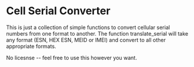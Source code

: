 # Cell Serial Converter

This is just a collection of simple functions to convert cellular serial numbers from one format to another.  The function translate_serial will take any format (ESN, HEX ESN, MEID or IMEI) and convert to all other appropriate formats.

No licesnse -- feel free to use this however you want.